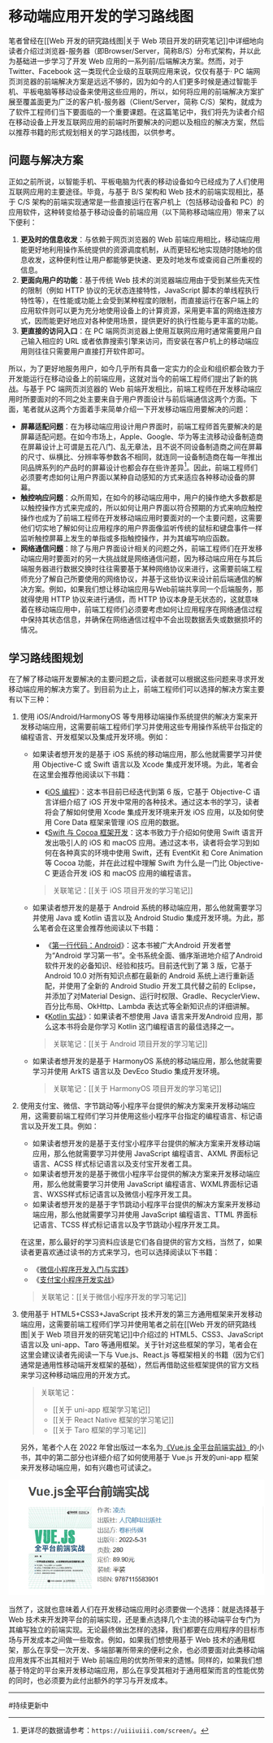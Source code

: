 # 移动端应用开发的学习路线图

笔者曾经在[[Web 开发的研究路线图|关于 Web 项目开发的研究笔记]]中详细地向读者介绍过浏览器-服务器（即Browser/Server，简称B/S）分布式架构，并以此为基础进一步学习了开发 Web 应用的一系列前/后端解决方案。然而，对于 Twitter、Facebook 这一类现代企业级的互联网应用来说，仅仅有基于· PC 端网页浏览器的前端解决方案是远远不够的，因为如今的人们更多时候是通过智能手机、平板电脑等移动设备来使用这些应用的，所以，如何将应用的前端解决方案扩展至覆盖面更为广泛的客户机-服务器（Client/Server，简称 C/S）架构，就成为了软件工程师们当下要面临的一个重要课题。在这篇笔记中，我们将先为读者介绍在移动设备上开发互联网应用的前端时所要解决的问题以及相应的解决方案，然后以推荐书籍的形式规划相关的学习路线图，以供参考。

## 问题与解决方案

正如之前所说，以智能手机、平板电脑为代表的移动设备如今已经成为了人们使用互联网应用的主要途径。毕竟，与基于 B/S 架构和 Web 技术的前端实现相比，基于 C/S 架构的前端实现通常是一些直接运行在客户机上（包括移动设备和 PC）的应用软件，这种转变给基于移动设备的前端应用（以下简称移动端应用）带来了以下便利：

1. **更及时的信息收发**：与依赖于网页浏览器的 Web 前端应用相比，移动端应用能更好地利用操作系统提供的资源调度机制，从而更轻松地实现随时随地的信息收发，这种便利性让用户都能够更快速、更及时地发布或查阅自己所重视的信息。
2. **更面向用户的功能**：基于传统 Web 技术的浏览器端应用由于受到某些先天性的限制（例如 HTTP 协议的无状态连接特性，JavaScript 脚本的单线程执行特性等），在性能或功能上会受到某种程度的限制，而直接运行在客户端上的应用软件则可以更为充分地使用设备上的计算资源，采用更丰富的网络连接方式，因而能更好地应对各种使用场景，提供更好的执行性能与更丰富的功能。
3. **更直接的访问入口**：在 PC 端网页浏览器上使用互联网应用时通常需要用户自己输入相应的 URL 或者依靠搜索引擎来访问，而安装在客户机上的移动端应用则往往只需要用户直接打开软件即可。

所以，为了更好地服务用户，如今几乎所有具备一定实力的企业和组织都会致力于开发能运行在移动设备上的前端应用，这就对当今的前端工程师们提出了新的挑战。与基于 PC 端网页浏览器的 Web 前端开发相比，前端工程师在开发移动端应用时所要面对的不同之处主要来自于用户界面设计与前后端通信这两个方面。下面，笔者就从这两个方面着手来简单介绍一下开发移动端应用要解决的问题：

- **屏幕适配问题**：在为移动端应用设计用户界面时，前端工程师首先要解决的是屏幕适配问题。在如今市场上，Apple、Google、华为等主流移动设备制造商在屏幕设计上可谓是五花八门、乱无章法，且不说不同设备制造商之间在屏幕的尺寸、纵横比、分辨率等参数各不相同，就连同一设备制造商在每一年推出同品牌系列的产品时的屏幕设计也都会存在些许差异[^1]。因此，前端工程师们必须要考虑如何让用户界面以某种自动感知的方式来适应各种移动设备的屏幕。
- **触控响应问题**：众所周知，在如今的移动端应用中，用户的操作绝大多数都是以触控操作方式来完成的，所以如何让用户界面以符合预期的方式来响应触控操作也成为了前端工程师在开发移动端应用时要面对的一个主要问题，这需要他们切实地了解如何让应用程序的用户界面像监听传统的鼠标和键盘事件一样监听触控屏幕上发生的单指或多指触控操作，并为其编写响应函数。
- **网络通信问题**：除了与用户界面设计相关的问题之外，前端工程师们在开发移动端应用时要面对的另一大挑战就是网络通信问题，因为移动端应用在与其后端服务器进行数据交换时往往需要基于某种网络协议来进行，这需要前端工程师充分了解自己所要使用的网络协议，并基于这些协议来设计前后端通信的解决方案。例如，如果我们想让移动端应用与Web前端共享同一个后端服务，那就得使用 HTTP 协议来进行通信，而 HTTP 协议本身是无状态的，这就意味着在移动端应用中，前端工程师们必须要考虑如何让应用程序在网络通信过程中保持其状态信息，并确保在网络通信过程中不会出现数据丢失或数据损坏的情况。

[^1]: 更详尽的数据请参考：`https://uiiiuiii.com/screen/`。

## 学习路线图规划

在了解了移动端开发要解决的主要问题之后，读者就可以根据这些问题来寻求开发移动端应用的解决方案了。到目前为止上，前端工程师们可以选择的解决方案主要有以下三种：

1. 使用 iOS/Android/HarmonyOS 等专用移动端操作系统提供的解决方案来开发移动端应用，这需要前端工程师们学习并使用这些专用操作系统平台指定的编程语言、开发框架以及集成开发环境。例如：
    - 如果读者想开发的是基于 iOS 系统的移动端应用，那么他就需要学习并使用 Objective-C 或 Swift 语言以及 Xcode 集成开发环境。为此，笔者会在这里会推荐他阅读以下书籍：
      - 《[iOS 编程](https://book.douban.com/subject/33431782/)》：这本书目前已经迭代到第 6 版，它基于 Objective-C 语言详细介绍了 iOS 开发中常用的各种技术。通过这本书的学习，读者将会了解如何使用 Xcode 集成开发环境来开发 iOS 应用，以及如何使用 Core Data 框架来管理 iOS 应用的数据。
      - 《[Swift 与 Cocoa 框架开发](https://book.douban.com/subject/26410821/)：这本书致力于介绍如何使用 Swift 语言开发出吸引人的 iOS 和 macOS 应用。通过这本书，读者将会学习到如何在各种真实的环境中使用 Swift，还有 EventKit 和 Core Animation 等 Cocoa 功能，并在此过程中理解 Swift 为什么是一门比 Objective-C 更适合开发 iOS 和 macOS 应用的编程语言。
      > 关联笔记：[[关于 iOS 项目开发的学习笔记]]

    - 如果读者想开发的是基于 Android 系统的移动端应用，那么他就需要学习并使用 Java 或 Kotlin 语言以及 Android Studio 集成开发环境。为此，那么笔者会在这里会推荐他阅读以下书籍：
      - 《[第一行代码：Android](https://book.douban.com/subject/26915433/)》：这本书被广大Android 开发者誉为“Android 学习第一书”。全书系统全面、循序渐进地介绍了Android软件开发的必备知识、经验和技巧。目前迭代到了第 3 版，它基于 Android 10.0 对所有知识点都在最新的 Android 系统上进行重新适配，并使用了全新的 Android Studio 开发工具代替之前的 Eclipse，并添加了对Material Design、运行时权限、Gradle、RecyclerView、百分比布局、OkHttp、Lambda 表达式等全新知识点的详细讲解。
      - 《[Kotlin 实战](https://book.douban.com/subject/35154598/)》：如果读者不想使用 Java 语言来开发Android 应用，那么这本书将会是你学习 Kotlin 这门编程语言的最佳选择之一。
      > 关联笔记：[[关于 Android 项目开发的学习笔记]]

    - 如果读者想开发的是基于 HarmonyOS 系统的移动端应用，那么他就需要学习并使用 ArkTS 语言以及 DevEco Studio 集成开发环境。
      > 关联笔记：[[关于 HarmonyOS 项目开发的学习笔记]]

2. 使用支付宝、微信、字节跳动等小程序平台提供的解决方案来开发移动端应用，这需要前端工程师们学习并使用这些小程序平台指定的编程语言、标记语言以及开发工具。例如：

    - 如果读者想开发的是基于支付宝小程序平台提供的解决方案来开发移动端应用，那么他就需要学习并使用 JavaScript 编程语言、AXML 界面标记语言、ACSS 样式标记语言以及支付宝开发者工具。
    - 如果读者想开发的是基于微信小程序平台提供的解决方案来开发移动端应用，那么他就需要学习并使用 JavaScript 编程语言、WXML界面标记语言、WXSS样式标记语言以及微信小程序开发工具。
    - 如果读者想开发的是基于字节跳动小程序平台提供的解决方案来开发移动端应用，那么他就需要学习并使用 JavaScript 编程语言、TTML 界面标记语言、TCSS 样式标记语言以及字节跳动小程序开发工具。
  
    在这里，那么最好的学习资料应该是它们各自提供的官方文档，当然了，如果读者更喜欢通过读书的方式来学习，也可以选择阅读以下书籍：

   - 《[微信小程序开发入门与实践](https://book.douban.com/subject/27661869/)》
   - 《[支付宝小程序开发实战](https://book.douban.com/subject/30379614/)》

    > 关联笔记：[[关于微信小程序开发的学习笔记]]

3. 使用基于 HTML5+CSS3+JavaScript 技术开发的第三方通用框架来开发移动端应用，这需要前端工程师们学习并使用笔者之前在[[Web 开发的研究路线图|关于 Web 项目开发的研究笔记]]中介绍过的 HTML5、CSS3、JavaScript 语言以及 uni-app、Taro 等通用框架。关于针对这些框架的学习，笔者会在这里会建议读者先阅读一下与 Vue.js、React.js 等框架相关的书籍（因为它们通常是通用性移动端开发框架的基础），然后再借助这些框架提供的官方文档来学习这种移动端应用的开发方式。

    > 关联笔记：
    >
    > - [[关于 uni-app 框架学习笔记]]
    > - [[关于 React Native 框架的学习笔记]]
    > - [[关于 Taro 框架的学习笔记]]

   另外，笔者个人在 2022 年曾出版过一本名为[《Vue.js 全平台前端实战》](https://book.douban.com/subject/35886403/)的小书，其中的第二部分也详细介绍了如何使用基于 Vue.js 开发的uni-app 框架来开发移动端应用，如有兴趣也可试读之。

![《Vue.js 全平台前端实战》](./img/1.png)

当然了，这就也意味着人们在开发移动端应用时必须要做一个选择：就是选择基于 Web 技术来开发跨平台的前端实现，还是重点选择几个主流的移动端平台专门为其编写独立的前端实现。无论最终做出怎样的选择，我们都要在应用程序的目标市场与开发成本之间做一些取舍。例如，如果我们想使用基于 Web 技术的通用框架，那么在享受一次开发、多端部署所带来的便利之余，也必须要面对此类移动端应用发挥不出其相对于 Web 前端应用的优势所带来的遗憾。同样的，如果我们想基于特定的平台来开发移动端应用，那么在享受其相对于通用框架而言的性能优势的同时，也必须要为此付出额外的学习与开发成本。

----
#持续更新中
